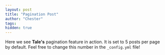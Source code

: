 ```yaml
---
layout: post
title: "Pagination Post"
author: "Chester"
tags:
hidden: true
---
```


Here we see **Tale's** pagination feature in action. It is set to 5 posts per page by default. Feel free to change this number in the `_config.yml` file!

